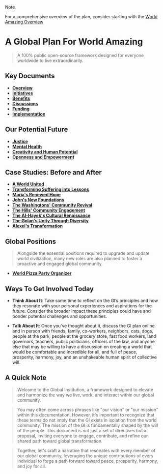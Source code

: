 > [!NOTE]
> For a comprehensive overview of the plan, consider starting with the [World Amazing Overview](docs/world-amazing.md)

# A Global Plan For World Amazing
> A 100% public open-source framework designed for everyone worldwide to live extraordinarily.

<!--
> The framework proposes working only 2 days per week on average, retiring from intensive physical or mental work by age 50, and eliminating base essential living expenses such as housing, utilities, healthcare, education, casualwear, groceries, basic yearly vacations, and pet health coverage.

> Supported by a new economic model that champions the individual, the family, the community, and beyond, this plan outlines transformative approaches to the concepts of work, wealth, health, prosperity, harmony, and joy on a global scale.
-->

<!--
1. **[Key Documents](#key-documents)**: Essential documents providing a concise overview, benefits, and a straightforward, actionable four-step plan for members to engage with and contribute to the GI’s mission.
2. **[Our Potential Future](#our-potential-future)**: Visions and aspirations for what society could look like under the GI, focusing on justice, mental health, creativity, and empowerment.
3. **[Case Studies: Before and After](#case-studies-before-and-after)**: Real-life inspired scenarios showing the transformative impact of the GI on individuals and communities across various socio-economic backgrounds.
4. **[Join the GI](#join-the-gi)**: Opportunities and invitations for individuals from diverse backgrounds to actively participate in the GI, emphasizing inclusion and community contribution.
5. **[Global Positions](#global-positions)**: Alongside the essential positions required to upgrade and update world civilization, many new roles are also planned to foster a proactive and engaged global community.
6. **[Ways To Get Involved Today](#ways-to-get-involved-today)**: Immediate actions people can take to begin understanding and discussing the principles and aims of the GI, fostering a grassroots movement for change.
-->

## Key Documents
- [**Overview**](docs/world-amazing.md)
- [**Initiatives**](docs/initiatives.md)
- [**Benefits**](docs/benefits.md)
- [**Discussions**](docs/discussions.md)
- [**Funding**](docs/funding.md)
- [**Implementation**](docs/implementation.md)

## Our Potential Future
- [**Justice**](docs/vision/justice.md)
- [**Mental Health**](docs/vision/mental-health.md)
- [**Creativity and Human Potential**](docs/vision/human-potential.md)
- [**Openness and Empowerment**](docs/vision/openness-empowerment.md)

## Case Studies: Before and After
- [**A World United**](docs/case-study/global.md)
- [**Transforming Suffering into Lessons**](docs/case-study/suffering.md)
- [**Maria's Renewed Hope**](docs/case-study/maria.md)
- [**John's New Foundations**](docs/case-study/john.md)
- [**The Washingtons' Community Revival**](docs/case-study/the-washingtons.md)
- [**The Hills' Community Engagement**](docs/case-study/the-hills.md)
- [**The Al-Hayek's Cultural Renaissance**](docs/case-study/the-al-hayeks.md)
- [**The Golan's Unity Through Diversity**](docs/case-study/the-golans.md)
- [**Alexei's Transformation**](docs/case-study/alexei.md)

<!--
- [**Jacob's Journey from Conflict to Reconciliation**](docs/case-study/jacob.md): A former IDF Air Force pilot finds healing and a new purpose in peace-building.
- [**Jamal's Road to Redemption**](docs/case-study/jamal.md): A former combatant's transformation through education and community engagement.
- [**David's Path to Inner Peace**](docs/case-study/david.md): How a former Prime Minister redirected his focus from conflict to peace advocacy.
-->

<!--
## Join the GI

### To: All Humans
> From thinkers to leaders, to those seeking redemption, each human is crucial in our collective mission. Regardless of your present circumstances or past behavior, the involvement of everyone is essential for the success of the GI.

- [**Global Citizens**](docs/join/global-citizens.md): A broad appeal to all members of the global community to join in fostering a sustainable and equitable world.
- [**Thinkers**](docs/join/thinkers.md): An invitation for deep thinkers and philosophers to harness their intellect in shaping global policies.
- [**Lovers**](docs/join/lovers.md): Encouraging those who lead with love and empathy to spread their warmth and join/understanding within the GI.
- [**Haters**](docs/join/haters.md): Engaging those harboring negative feelings, promoting understanding and a shift toward positive contributions.
- [**Youths**](docs/join/youths.md): Inspiring the next generation to take an active role in crafting the future through creativity and innovation.
- [**Redemption Seekers**](docs/join/redemption.md): A heartfelt invitation to those who have caused irreversible damage, offering a pathway to contribute positively and find personal healing.  

### To: All Skilled in These Areas
> To successfully launch and sustain all GI initiatives, we will need experienced and skilled humans to get things going.

- [**Defense, Emergency, and Disaster Response Professionals**](docs/join/defense-emergency.md): Inviting experts in defense, emergency management, and disaster response to bring their crucial skills to a global platform committed to enhancing safety and preparedness.
- [**Healthcare Professionals**](docs/join/healthcare.md): Inviting healthcare workers to contribute their expertise to improving global health systems and advancing medical practices.
- [**Food Industry Professionals**](docs/join/food-industry.md): Inviting agriculturists, chefs, food scientists, and logistics experts to join us in transforming global food systems through sustainable practices and innovation.
- [**Construction Professionals**](docs/join/builders.md): Inviting construction professionals to apply their skills in building sustainable and innovative structures that lay the foundation for a better future.
- [**Manufacturing Professionals**](docs/join/manufacturing.md): Encouraging those involved in manufacturing, from small devices to large machinery, to help build the products and tools needed for a sustainable future.
- [**Educators and Researchers**](docs/join/educators.md): A call for educators and researchers to join forces in disseminating knowledge and fostering innovation across the global landscape.
- [**Devlopers**](docs/join/devlopers.md)[sic]: Calling on software developers to bring their technical skills and creative problem-solving to help us craft the digital tools and platforms that will power our global initiatives.
-->

## Global Positions
> Alongside the essential positions required to upgrade and update world civilization, many new roles are also planned to foster a proactive and engaged global community.

- [**World Pizza Party Organizer**](docs/job/pizza-party-organizer.md)


<!--
- [**General Complainer Supreme**](docs/job/general-complainer-supreme.md): The leader of the Army of Complainers, responsible for steering the direction of complaint resolution initiatives globally. This role demands a visionary leader who can transform grievances into strategic actions, ensuring that every voice within the GI is heard and valued. The General Complainer Supreme sets the tone for a proactive, problem-solving culture, embodying the GI’s commitment to continuous improvement and inclusive leadership.
- [**Army of Complainers Member**](docs/job/army-of-complainers.md): As a mandatory role for all GI members, this position is at the heart of our mission to address and resolve every issue, no matter its size. Members are tasked with identifying, articulating, and solving complaints ranging from everyday inconveniences to systemic challenges. This role is about active participation in creating a better world, ensuring that every complaint, big or small, is an opportunity for improvement and innovation.
-->

## Ways To Get Involved Today
- **Think About It**: Take some time to reflect on the GI’s principles and how they resonate with your personal experiences and aspirations for the future. Consider the broader impact these principles could have and ponder potential challenges and opportunities.

- **Talk About It**: Once you've thought about it, discuss the GI plan online and in person with friends, family, co-workers, neighbors, cats, dogs, people at the park, people at the grocery store, fast food workers, land governors, teachers, public politicians, officers of the law, and anyone else that may be willing to have a discussion on creating a world that would be comfortable and incredible for all, and full of peace, prosperity, harmony, joy, and an unshakeable human spirit of collective will.

<!--- **Join the Conversation**: Engage with the GI on our [Discussion Board](https://github.com/whomanatee/plan/discussions). Creating a GitHub account requires no prior software knowledge. This platform allows us to leverage robust community tools to share insights, ask questions, and brainstorm together.-->

## A Quick Note
> Welcome to the Global Institution, a framework designed to elevate and harmonize the way we live, work, and interact within our global community.

> You may often come across phrases like "our vision" or "our mission" within this documentation. However, it's important to recognize that these terms do not imply that the GI exists in isolation from the world community. The mission of the GI is fundamentally shaped by the will of the people. This document is not just a set of directives but a proposal, inviting everyone to engage, contribute, and refine our shared path toward global transformation.

> Together, let's craft a narrative that resonates with every member of our global community, leveraging the unique contributions of every individual to forge a path forward toward peace, prosperity, harmony, and joy for all.
